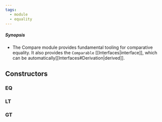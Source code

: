```yaml
---
tags:
  - module
  - equality
---
```

##### Synopsis
- The Compare module provides fundamental tooling for comparative equality. It also provides the `Comparable` [[Interfaces|interface]], which can be automatically[[Interfaces#Derivation|derived]].

## Constructors

### EQ
### LT
### GT


